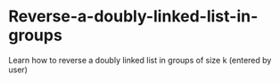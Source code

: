 # Reverse-a-doubly-linked-list-in-groups

Learn how to reverse a doubly linked list in groups of size k (entered by user)
